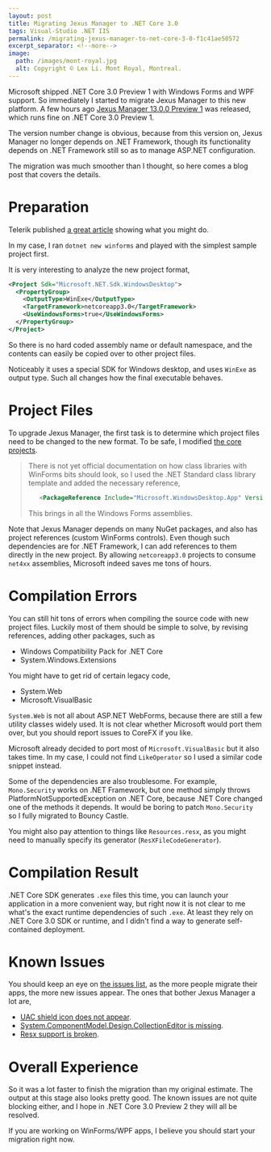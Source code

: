 ```yaml
---
layout: post
title: Migrating Jexus Manager to .NET Core 3.0
tags: Visual-Studio .NET IIS
permalink: /migrating-jexus-manager-to-net-core-3-0-f1c41ae50572
excerpt_separator: <!--more-->
image:
  path: /images/mont-royal.jpg
  alt: Copyright © Lex Li. Mont Royal, Montreal.
---
```


Microsoft shipped .NET Core 3.0 Preview 1 with Windows Forms and WPF support. So immediately I started to migrate Jexus Manager to this new platform. A few hours ago [Jexus Manager 13.0.0 Preview 1](https://github.com/jexuswebserver/JexusManager/issues/104) was released, which runs fine on .NET Core 3.0 Preview 1.
<!--more-->

The version number change is obvious, because from this version on, Jexus Manager no longer depends on .NET Framework, though its functionality depends on .NET Framework still so as to manage ASP.NET configuration.

The migration was much smoother than I thought, so here comes a blog post that covers the details.

# Preparation

Telerik published [a great article](https://www.telerik.com/blogs/how-to-update-wpf-winforms-app-to-dotnet-core-3) showing what you might do.

In my case, I ran `dotnet new winforms` and played with the simplest sample project first.

It is very interesting to analyze the new project format,

``` xml
<Project Sdk="Microsoft.NET.Sdk.WindowsDesktop">
  <PropertyGroup>
    <OutputType>WinExe</OutputType>
    <TargetFramework>netcoreapp3.0</TargetFramework>
    <UseWindowsForms>true</UseWindowsForms>
  </PropertyGroup>
</Project>
```

So there is no hard coded assembly name or default namespace, and the contents can easily be copied over to other project files.

Noticeably it uses a special SDK for Windows desktop, and uses `WinExe` as output type. Such all changes how the final executable behaves.

# Project Files

To upgrade Jexus Manager, the first task is to determine which project files need to be changed to the new format. To be safe, I modified [the core projects](https://github.com/jexuswebserver/JexusManager/commit/d883643902c9155c2c886da3f78c9e1cdb4fd9ab).

> There is not yet official documentation on how class libraries with WinForms bits should look, so I used the .NET Standard class library template and added the necessary reference,
> ``` xml
>    <PackageReference Include="Microsoft.WindowsDesktop.App" Version="3.0.0-alpha-27128–4" />
> ```
>
> This brings in all the Windows Forms assemblies.

Note that Jexus Manager depends on many NuGet packages, and also has project references (custom WinForms controls). Even though such dependencies are for .NET Framework, I can add references to them directly in the new project. By allowing `netcoreapp3.0` projects to consume `net4xx` assemblies, Microsoft indeed saves me tons of hours.

# Compilation Errors

You can still hit tons of errors when compiling the source code with new project files. Luckily most of them should be simple to solve, by revising references, adding other packages, such as

* Windows Compatibility Pack for .NET Core
* System.Windows.Extensions

You might have to get rid of certain legacy code,

* System.Web
* Microsoft.VisualBasic

`System.Web` is not all about ASP.NET WebForms, because there are still a few utility classes widely used. It is not clear whether Microsoft would port them over, but you should report issues to CoreFX if you like.

Microsoft already decided to port most of `Microsoft.VisualBasic` but it also takes time. In my case, I could not find `LikeOperator` so I used a similar code snippet instead.

Some of the dependencies are also troublesome. For example, `Mono.Security` works on .NET Framework, but one method simply throws PlatformNotSupportedException on .NET Core, because .NET Core changed one of the methods it depends. It would be boring to patch `Mono.Security` so I fully migrated to Bouncy Castle.

You might also pay attention to things like `Resources.resx`, as you might need to manually specify its generator (`ResXFileCodeGenerator`).

# Compilation Result

.NET Core SDK generates `.exe` files this time, you can launch your application in a more convenient way, but right now it is not clear to me what's the exact runtime dependencies of such `.exe`. At least they rely on .NET Core 3.0 SDK or runtime, and I didn't find a way to generate self-contained deployment.

# Known Issues

You should keep an eye on [the issues list](https://github.com/dotnet/winforms/issues), as the more people migrate their apps, the more new issues appear. The ones that bother Jexus Manager a lot are,

* [UAC shield icon does not appear](https://github.com/dotnet/winforms/issues/192).
* [System.ComponentModel.Design.CollectionEditor is missing](https://github.com/dotnet/winforms/issues/177).
* [Resx support is broken](https://github.com/dotnet/winforms/issues/251).

# Overall Experience

So it was a lot faster to finish the migration than my original estimate. The output at this stage also looks pretty good. The known issues are not quite blocking either, and I hope in .NET Core 3.0 Preview 2 they will all be resolved.

If you are working on WinForms/WPF apps, I believe you should start your migration right now.
